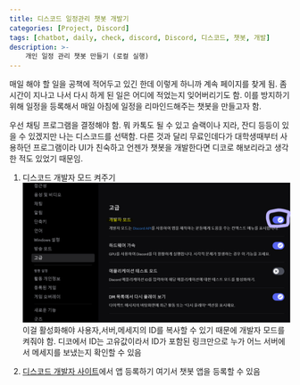 ```yaml
---
title: 디스코드 일정관리 챗봇 개발기
categories: [Project, Discord]
tags: [chatbot, daily, check, discord, Discord, 디스코드, 챗봇, 개발]
description: >-
    개인 일정 관리 챗봇 만들기 (로컬 실행)
---
```


매일 해야 할 일을 공책에 적어두고 있긴 한데 이렇게 하니까 계속 페이지를 찾게 됨. 좀 시간이 지나고 나서 다시 하게 된 일은 어디에 적었는지 잊어버리기도 함. 이를 방지하기 위해 일정을 등록해서 매일 아침에 일정을 리마인드해주는 챗봇을 만들고자 함.

우선 채팅 프로그램을 결정해야 함. 뭐 카톡도 될 수 있고 슬랙이나 지라, 잔디 등등이 있을 수 있겠지만 나는 디스코드를 선택함. 다른 것과 달리 무료인데다가 대학생때부터 사용하던 프로그램이라 UI가 친숙하고 언젠가 챗봇을 개발한다면 디코로 해보리라고 생각한 적도 있었기 때문임.

1. 디스코드 개발자 모드 켜주기
![개발자_모드](/assets/img/post_img/discord/devlopment_mode.png)
이걸 활성화해야 사용자,서버,메세지의 ID를 복사할 수 있기 때문에 개발자 모드를 켜줘야 함. 디코에서 ID는 고유값이라서 ID가 포함된 링크만으로 누가 어느 서버에서 메세지를 보냈는지 확인할 수 있음

2. [디스코드 개발자 사이트](https://discord.com/developers/applications)에서 앱 등록하기
여기서 챗봇 앱을 등록할 수 있음
